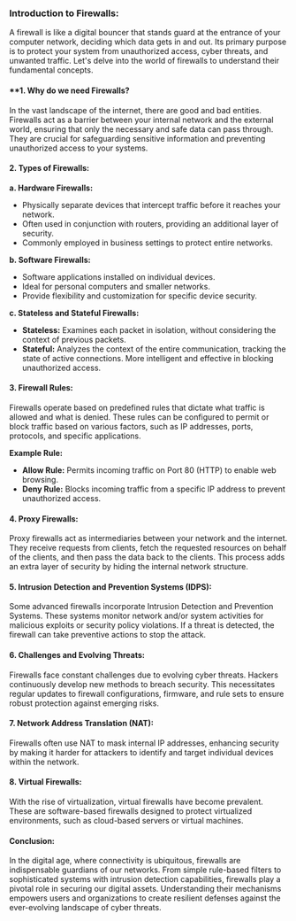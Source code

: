 
### Introduction to Firewalls:

A firewall is like a digital bouncer that stands guard at the entrance of your computer network, deciding which data gets in and out. Its primary purpose is to protect your system from unauthorized access, cyber threats, and unwanted traffic. Let's delve into the world of firewalls to understand their fundamental concepts.

#### **1. **Why do we need Firewalls?**

In the vast landscape of the internet, there are good and bad entities. Firewalls act as a barrier between your internal network and the external world, ensuring that only the necessary and safe data can pass through. They are crucial for safeguarding sensitive information and preventing unauthorized access to your systems.

#### **2. Types of Firewalls:**

**a. Hardware Firewalls:**
   - Physically separate devices that intercept traffic before it reaches your network.
   - Often used in conjunction with routers, providing an additional layer of security.
   - Commonly employed in business settings to protect entire networks.

**b. Software Firewalls:**
   - Software applications installed on individual devices.
   - Ideal for personal computers and smaller networks.
   - Provide flexibility and customization for specific device security.

**c. Stateless and Stateful Firewalls:**
   - **Stateless:** Examines each packet in isolation, without considering the context of previous packets.
   - **Stateful:** Analyzes the context of the entire communication, tracking the state of active connections. More intelligent and effective in blocking unauthorized access.

#### **3. Firewall Rules:**

Firewalls operate based on predefined rules that dictate what traffic is allowed and what is denied. These rules can be configured to permit or block traffic based on various factors, such as IP addresses, ports, protocols, and specific applications.

**Example Rule:**
- **Allow Rule:** Permits incoming traffic on Port 80 (HTTP) to enable web browsing.
- **Deny Rule:** Blocks incoming traffic from a specific IP address to prevent unauthorized access.

#### **4. Proxy Firewalls:**

Proxy firewalls act as intermediaries between your network and the internet. They receive requests from clients, fetch the requested resources on behalf of the clients, and then pass the data back to the clients. This process adds an extra layer of security by hiding the internal network structure.

#### **5. Intrusion Detection and Prevention Systems (IDPS):**

Some advanced firewalls incorporate Intrusion Detection and Prevention Systems. These systems monitor network and/or system activities for malicious exploits or security policy violations. If a threat is detected, the firewall can take preventive actions to stop the attack.

#### **6. Challenges and Evolving Threats:**

Firewalls face constant challenges due to evolving cyber threats. Hackers continuously develop new methods to breach security. This necessitates regular updates to firewall configurations, firmware, and rule sets to ensure robust protection against emerging risks.

#### **7. Network Address Translation (NAT):**

Firewalls often use NAT to mask internal IP addresses, enhancing security by making it harder for attackers to identify and target individual devices within the network.

#### **8. Virtual Firewalls:**

With the rise of virtualization, virtual firewalls have become prevalent. These are software-based firewalls designed to protect virtualized environments, such as cloud-based servers or virtual machines.

#### **Conclusion:**

In the digital age, where connectivity is ubiquitous, firewalls are indispensable guardians of our networks. From simple rule-based filters to sophisticated systems with intrusion detection capabilities, firewalls play a pivotal role in securing our digital assets. Understanding their mechanisms empowers users and organizations to create resilient defenses against the ever-evolving landscape of cyber threats.
